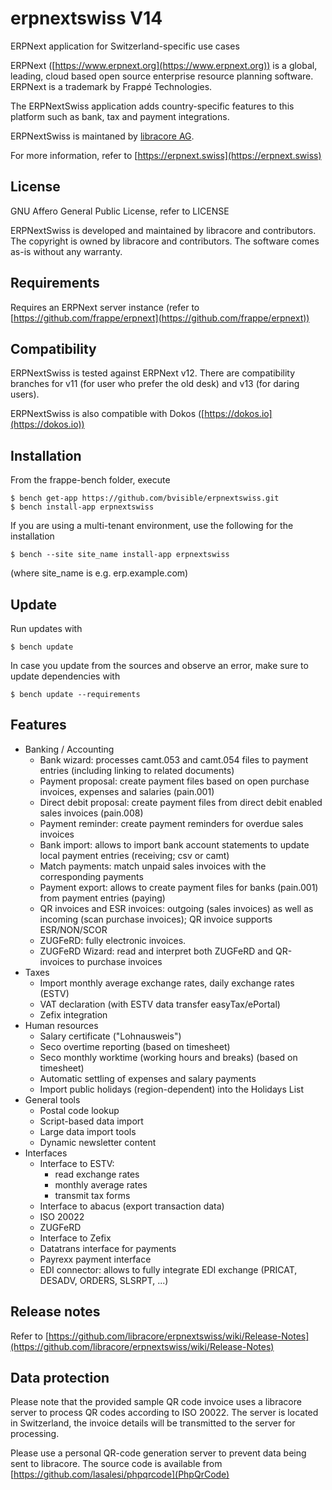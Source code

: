 # erpnextswiss V14
ERPNext application for Switzerland-specific use cases

ERPNext ([https://www.erpnext.org](https://www.erpnext.org)) is a global, leading, cloud based
open source enterprise resource planning software. ERPNext is a trademark by Frappé Technologies.

The ERPNextSwiss application adds country-specific features to this platform such as 
bank, tax and payment integrations.

ERPNextSwiss is maintaned by [libracore AG](https://www.libracore.com).

For more information, refer to [https://erpnext.swiss](https://erpnext.swiss)

## License 
GNU Affero General Public License, refer to LICENSE

ERPNextSwiss is developed and maintained by libracore and contributors. 
The copyright is owned by libracore and contributors. 
The software comes as-is without any warranty.

## Requirements
Requires an ERPNext server instance (refer to [https://github.com/frappe/erpnext](https://github.com/frappe/erpnext))

## Compatibility
ERPNextSwiss is tested against ERPNext v12. There are compatibility branches for v11 (for user who prefer the old desk) and v13 (for daring users).

ERPNextSwiss is also compatible with Dokos ([https://dokos.io](https://dokos.io))

## Installation
From the frappe-bench folder, execute

    $ bench get-app https://github.com/bvisible/erpnextswiss.git
    $ bench install-app erpnextswiss
    
If you are using a multi-tenant environment, use the following for the installation

    $ bench --site site_name install-app erpnextswiss
    
(where site_name is e.g. erp.example.com)

## Update
Run updates with

    $ bench update

In case you update from the sources and observe an error, make sure to update dependencies with

    $ bench update --requirements

## Features 
* Banking / Accounting
    * Bank wizard: processes camt.053 and camt.054 files to payment entries (including linking to related documents)
    * Payment proposal: create payment files based on open purchase invoices, expenses and salaries (pain.001)
    * Direct debit proposal: create payment files from direct debit enabled sales invoices (pain.008)
    * Payment reminder: create payment reminders for overdue sales invoices
    * Bank import: allows to import bank account statements to update local payment entries (receiving; csv or camt)
    * Match payments: match unpaid sales invoices with the corresponding payments
    * Payment export: allows to create payment files for banks (pain.001) from payment entries (paying)
    * QR invoices and ESR invoices: outgoing (sales invoices) as well as incoming (scan purchase invoices); QR invoice supports ESR/NON/SCOR
    * ZUGFeRD: fully electronic invoices.
    * ZUGFeRD Wizard: read and interpret both ZUGFeRD and QR-invoices to purchase invoices
* Taxes
    * Import monthly average exchange rates, daily exchange rates (ESTV)
    * VAT declaration (with ESTV data transfer easyTax/ePortal)
    * Zefix integration
* Human resources
    * Salary certificate ("Lohnausweis")
    * Seco overtime reporting (based on timesheet)
    * Seco monthly worktime (working hours and breaks) (based on timesheet)
    * Automatic settling of expenses and salary payments
    * Import public holidays (region-dependent) into the Holidays List
* General tools
    * Postal code lookup
    * Script-based data import
    * Large data import tools
    * Dynamic newsletter content
 * Interfaces
    * Interface to ESTV: 
        * read exchange rates
        * monthly average rates
        * transmit tax forms
    * Interface to abacus (export transaction data)
    * ISO 20022
    * ZUGFeRD
    * Interface to Zefix
    * Datatrans interface for payments
    * Payrexx payment interface
    * EDI connector: allows to fully integrate EDI exchange (PRICAT, DESADV, ORDERS, SLSRPT, ...)

## Release notes
Refer to [https://github.com/libracore/erpnextswiss/wiki/Release-Notes](https://github.com/libracore/erpnextswiss/wiki/Release-Notes)

## Data protection
Please note that the provided sample QR code invoice uses a libracore server to process QR codes according to ISO 20022. The server is located in Switzerland, the invoice details will be transmitted to the server for processing.

Please use a personal QR-code generation server to prevent data being sent to libracore. The source code is available from [https://github.com/lasalesi/phpqrcode](PhpQrCode)
